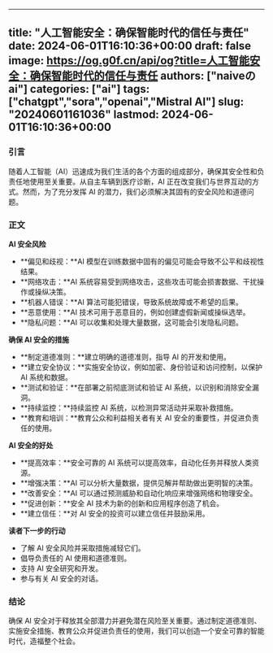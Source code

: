 
---
title: "人工智能安全：确保智能时代的信任与责任"
date: 2024-06-01T16:10:36+00:00
draft: false
image: https://og.g0f.cn/api/og?title=人工智能安全：确保智能时代的信任与责任
authors: ["naiveのai"]
categories: ["ai"]
tags: ["chatgpt","sora","openai","Mistral AI"]
slug: "20240601161036"
lastmod: 2024-06-01T16:10:36+00:00
---
### 引言

随着人工智能（AI）迅速成为我们生活的各个方面的组成部分，确保其安全性和负责任地使用至关重要。从自主车辆到医疗诊断，AI 正在改变我们与世界互动的方式。然而，为了充分发挥 AI 的潜力，我们必须解决其固有的安全风险和道德问题。

### 正文

**AI 安全风险**

* **偏见和歧视：**AI 模型在训练数据中固有的偏见可能会导致不公平和歧视性结果。
* **网络攻击：**AI 系统容易受到网络攻击，这些攻击可能会损害数据、干扰操作或操纵决策。
* **机器人错误：**AI 算法可能犯错误，导致系统故障或不希望的后果。
* **恶意使用：**AI 技术可用于恶意目的，例如创建虚假新闻或操纵选举。
* **隐私问题：**AI 可以收集和处理大量数据，这可能会引发隐私问题。

**确保 AI 安全的措施**

* **制定道德准则：**建立明确的道德准则，指导 AI 的开发和使用。
* **建立安全协议：**实施安全协议，例如加密、身份验证和访问控制，以保护 AI 系统和数据。
* **测试和验证：**在部署之前彻底测试和验证 AI 系统，以识别和消除安全漏洞。
* **持续监控：**持续监控 AI 系统，以检测异常活动并采取补救措施。
* **教育和培训：**教育公众和利益相关者有关 AI 安全的重要性，并促进负责任的使用。

**AI 安全的好处**

* **提高效率：**安全可靠的 AI 系统可以提高效率，自动化任务并释放人类资源。
* **增强决策：**AI 可以分析大量数据，提供见解并帮助做出更明智的决策。
* **改善安全：**AI 可以通过预测威胁和自动化响应来增强网络和物理安全。
* **促进创新：**安全 AI 技术为新的创新和应用程序创造了机会。
* **建立信任：**对 AI 安全的投资可以建立信任并鼓励采用。

**读者下一步的行动**

* 了解 AI 安全风险并采取措施减轻它们。
* 倡导负责任的 AI 使用和道德准则。
* 支持 AI 安全研究和开发。
* 参与有关 AI 安全的对话。

### 结论

确保 AI 安全对于释放其全部潜力并避免潜在风险至关重要。通过制定道德准则、实施安全措施、教育公众并促进负责任的使用，我们可以创造一个安全可靠的智能时代，造福整个社会。